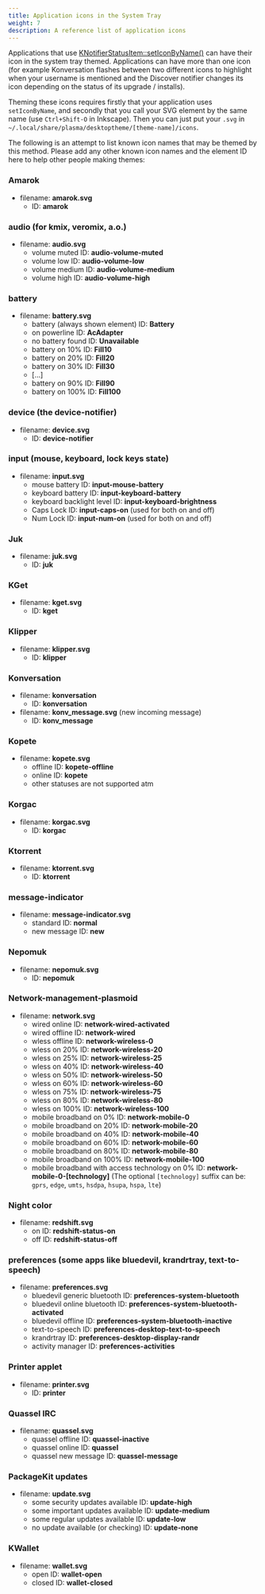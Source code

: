 ```yaml
---
title: Application icons in the System Tray
weight: 7
description: A reference list of application icons
---
```


Applications that use [KNotifierStatusItem::setIconByName()](https://api.kde.org/frameworks/knotifications/html/classKStatusNotifierItem.html#a9a48df4020cf548a0250a2ed4f388965) can have their icon in the system tray themed. Applications can have more than one icon (for example Konversation flashes between two different icons to highlight when your username is mentioned and the Discover notifier changes its icon depending on the status of its upgrade / installs).

Theming these icons requires firstly that your application uses `setIconByName`, and secondly that you call your SVG element by the same name (use `Ctrl+Shift-O` in Inkscape). Then you can just put your `.svg` in `~/.local/share/plasma/desktoptheme/[theme-name]/icons`.

The following is an attempt to list known icon names that may be themed by this method. Please add any other known icon names and the element ID here to help other people making themes:

### Amarok

* filename: **amarok.svg**
  * ID: **amarok**

### audio (for kmix, veromix, a.o.)

* filename: **audio.svg**
  * volume muted ID: **audio-volume-muted**
  * volume low ID: **audio-volume-low**
  * volume medium ID: **audio-volume-medium**
  * volume high ID: **audio-volume-high**

### battery

* filename: **battery.svg**
  * battery (always shown element) ID: **Battery**
  * on powerline ID: **AcAdapter**
  * no battery found ID: **Unavailable**
  * battery on 10% ID: **Fill10**
  * battery on 20% ID: **Fill20**
  * battery on 30% ID: **Fill30**
  * […]
  * battery on 90% ID: **Fill90**
  * battery on 100% ID: **Fill100**

### device (the device-notifier)

* filename: **device.svg**
  * ID: **device-notifier**

### input (mouse, keyboard, lock keys state)

* filename: **input.svg**
  * mouse battery ID: **input-mouse-battery**
  * keyboard battery ID: **input-keyboard-battery**
  * keyboard backlight level ID: **input-keyboard-brightness**
  * Caps Lock ID: **input-caps-on** (used for both on and off)
  * Num Lock ID: **input-num-on** (used for both on and off)

### Juk

* filename: **juk.svg**
  * ID: **juk**

### KGet

* filename: **kget.svg**
  * ID: **kget**

### Klipper

* filename: **klipper.svg**
  * ID: **klipper**

### Konversation

* filename: **konversation**
  * ID: **konversation**
* filename: **konv_message.svg** (new incoming message)
  * ID: **konv_message**

### Kopete

* filename: **kopete.svg**
  * offline ID: **kopete-offline**
  * online ID: **kopete**
  * other statuses are not supported atm

### Korgac

* filename: **korgac.svg**
  * ID: **korgac**

### Ktorrent

* filename: **ktorrent.svg**
  * ID: **ktorrent**

### message-indicator

* filename: **message-indicator.svg**
  * standard ID: **normal**
  * new message ID: **new**

### Nepomuk

* filename: **nepomuk.svg**
  * ID: **nepomuk**

### Network-management-plasmoid

* filename: **network.svg**
  * wired online ID: **network-wired-activated**
  * wired offline ID: **network-wired**
  * wless offline ID: **network-wireless-0**
  * wless on 20% ID: **network-wireless-20**
  * wless on 25% ID: **network-wireless-25**
  * wless on 40% ID: **network-wireless-40**
  * wless on 50% ID: **network-wireless-50**
  * wless on 60% ID: **network-wireless-60**
  * wless on 75% ID: **network-wireless-75**
  * wless on 80% ID: **network-wireless-80**
  * wless on 100% ID: **network-wireless-100**
  * mobile broadband on 0% ID: **network-mobile-0**
  * mobile broadband on 20% ID: **network-mobile-20**
  * mobile broadband on 40% ID: **network-mobile-40**
  * mobile broadband on 60% ID: **network-mobile-60**
  * mobile broadband on 80% ID: **network-mobile-80**
  * mobile broadband on 100% ID: **network-mobile-100**
  * mobile broadband with access technology on 0% ID: **network-mobile-0-[technology]**
  (The optional `[technology]` suffix can be: `gprs`, `edge`, `umts`, `hsdpa`, `hsupa`, `hspa`, `lte`)

### Night color

* filename: **redshift.svg**
  * on ID: **redshift-status-on**
  * off ID: **redshift-status-off**

### preferences (some apps like bluedevil, krandrtray, text-to-speech)

* filename: **preferences.svg**
  * bluedevil generic bluetooth ID: **preferences-system-bluetooth**
  * bluedevil online bluetooth ID: **preferences-system-bluetooth-activated**
  * bluedevil offline ID: **preferences-system-bluetooth-inactive**
  * text-to-speech ID: **preferences-desktop-text-to-speech**
  * krandrtray ID: **preferences-desktop-display-randr**
  * activity manager ID: **preferences-activities**

### Printer applet

* filename: **printer.svg**
  * ID: **printer**

### Quassel IRC

* filename: **quassel.svg**
  * quassel offline ID: **quassel-inactive**
  * quassel online ID: **quassel**
  * quassel new message ID: **quassel-message**

### PackageKit updates

* filename: **update.svg**
  * some security updates available ID: **update-high**
  * some important updates available ID: **update-medium**
  * some regular updates available ID: **update-low**
  * no update available (or checking) ID: **update-none**

### KWallet

* filename: **wallet.svg**
  * open ID: **wallet-open**
  * closed ID: **wallet-closed**
